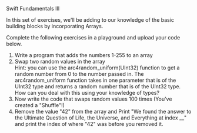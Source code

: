 Swift Fundamentals III  

In this set of exercises, we'll be adding to our knowledge of the basic building blocks by incorporating Arrays.  

Complete the following exercises in a playground and upload your code below.  

1. Write a program that adds the numbers 1-255 to an array  
2. Swap two random values in the array  
Hint: you can use the arc4random_uniform(UInt32) function to get a random number from 0 to the number passed in. The arc4random_uniform function takes in one parameter that is of the UInt32 type and returns a random number that is of the UInt32 type. How can you deal with this using your knowledge of types?
3. Now write the code that swaps random values 100 times (You've created a "Shuffle"!)  
4. Remove the value "42" from the array and Print "We found the answer to the Ultimate Question of Life, the Universe, and Everything at index __" and print the index of where "42" was before you removed it.  
